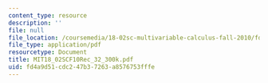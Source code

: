 ```yaml
---
content_type: resource
description: ''
file: null
file_location: /coursemedia/18-02sc-multivariable-calculus-fall-2010/fd4a9d51cdc247b37263a8576753fffe_MIT18_02SCF10Rec_32_300k.pdf
file_type: application/pdf
resourcetype: Document
title: MIT18_02SCF10Rec_32_300k.pdf
uid: fd4a9d51-cdc2-47b3-7263-a8576753fffe
---
```

